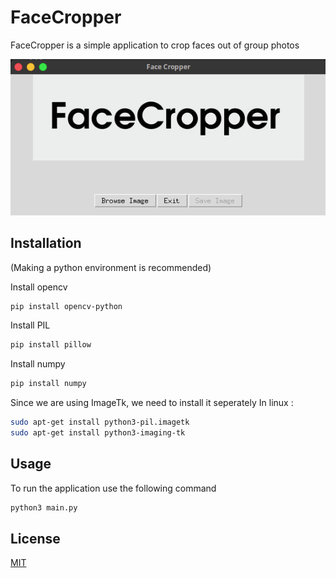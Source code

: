 # FaceCropper

FaceCropper is a simple application to crop faces out of group photos

![alt text](https://github.com/sivaprasad2000/FaceCropper/blob/main/images/mainWindow.png)

## Installation

(Making a python environment is recommended)

Install opencv
```bash
pip install opencv-python
```

Install PIL
```bash
pip install pillow
```

Install numpy
```bash
pip install numpy
```
Since we are using ImageTk, we need to install it seperately
In linux : 
```bash
sudo apt-get install python3-pil.imagetk
sudo apt-get install python3-imaging-tk
```

## Usage

To run the application use the following command
```bash
python3 main.py
```

## License
[MIT](https://choosealicense.com/licenses/mit/)